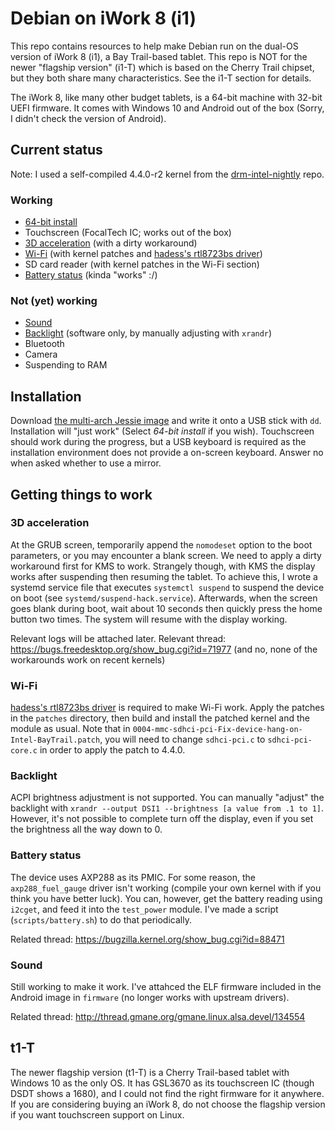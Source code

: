 # Debian on iWork 8 (i1)

This repo contains resources to help make Debian run on the dual-OS version of iWork 8 (i1), a Bay Trail-based tablet. This repo is NOT for the newer "flagship version" (i1-T) which is based on the Cherry Trail chipset, but they both share many characteristics. See the i1-T section for details.

The iWork 8, like many other budget tablets, is a 64-bit machine with 32-bit UEFI firmware. It comes with Windows 10 and Android out of the box (Sorry, I didn't check the version of Android).

## Current status
Note: I used a self-compiled 4.4.0-r2 kernel from the [drm-intel-nightly](http://cgit.freedesktop.org/drm-intel/) repo.

### Working
- [64-bit install](#installation)
- Touchscreen (FocalTech IC; works out of the box)
- [3D acceleration](#3d-acceleration) (with a dirty workaround)
- [Wi-Fi](#wi-fi) (with kernel patches and [hadess's rtl8723bs driver](https://github.com/hadess/rtl8723bs))
- SD card reader (with kernel patches in the Wi-Fi section)
- [Battery status](#battery-status) (kinda "works" :/)

### Not (yet) working
- [Sound](#sound)
- [Backlight](#backlight) (software only, by manually adjusting with `xrandr`)
- Bluetooth
- Camera
- Suspending to RAM

## Installation
Download [the multi-arch Jessie image](http://cdimage.debian.org/cdimage/release/current/multi-arch/iso-dvd/debian-8.2.0-i386-amd64-source-DVD-1.iso) and write it onto a USB stick with `dd`. Installation will "just work" (Select *64-bit install* if you wish). Touchscreen should work during the progress, but a USB keyboard is required as the installation environment does not provide a on-screen keyboard. Answer no when asked whether to use a mirror.

## Getting things to work
### 3D acceleration
At the GRUB screen, temporarily append the `nomodeset` option to the boot parameters, or you may encounter a blank screen. We need to apply a dirty workaround first for KMS to work. Strangely though, with KMS the display works after suspending then resuming the tablet. To achieve this, I wrote a systemd service file that executes `systemctl suspend` to suspend the device on boot (see `systemd/suspend-hack.service`). Afterwards, when the screen goes blank during boot, wait about 10 seconds then quickly press the home button two times. The system will resume with the display working.

Relevant logs will be attached later.
Relevant thread: https://bugs.freedesktop.org/show_bug.cgi?id=71977 (and no, none of the workarounds work on recent kernels)

### Wi-Fi
[hadess's rtl8723bs driver](https://github.com/hadess/rtl8723bs) is required to make Wi-Fi work. Apply the patches in the `patches` directory, then build and install the patched kernel and the module as usual. Note that in `0004-mmc-sdhci-pci-Fix-device-hang-on-Intel-BayTrail.patch`, you will need to change `sdhci-pci.c` to `sdhci-pci-core.c` in order to apply the patch to 4.4.0.

### Backlight
ACPI brightness adjustment is not supported. You can manually "adjust" the backlight with `xrandr --output DSI1 --brightness [a value from .1 to 1]`. However, it's not possible to complete turn off the display, even if you set the brightness all the way down to 0.

### Battery status
The device uses AXP288 as its PMIC. For some reason, the `axp288_fuel_gauge` driver isn't working (compile your own kernel with if you think you have better luck). You can, however, get the battery reading using `i2cget`, and feed it into the `test_power` module. I've made a script (`scripts/battery.sh`) to do that periodically.

Related thread: https://bugzilla.kernel.org/show_bug.cgi?id=88471

### Sound
Still working to make it work. I've attahced the ELF firmware included in the Android image in `firmware` (no longer works with upstream drivers).

Related thread: http://thread.gmane.org/gmane.linux.alsa.devel/134554

## t1-T
The newer flagship version (t1-T) is a Cherry Trail-based tablet with Windows 10 as the only OS. It has GSL3670 as its touchscreen IC (though DSDT shows a 1680), and I could not find the right firmware for it anywhere. If you are considering buying an iWork 8, do not choose the flagship version if you want touchscreen support on Linux.

